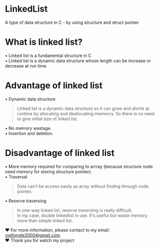 # LinkedList
A type of data structure in C - by using structure and struct pointer  
  
# What is linked list?  
• Linked list is a fundamental structure in C  
• Linked list is a dynamic data structure whose length can be increase or decrease at run time  
  
# Advantage of linked list  
• Dynamic data structure   
  > Linked list is a dynamic data structure so it can grow and shrink at runtime by allocating and deallocating memeory. So there is no need to give initial size of linked list.  
  
• No memory wastage.  
• Insertion and deletion.  
  
# Disadvantage of linked list  
• More memory required for comparing to arrray (because structure node need memory for storing structure pointer).  
• Traversal  
  > Data can't be access easily as array without finding through node pointer.  
  
• Reserve traversing  
  > In one-way linked list, reserve traversing is really difficult.  
  > In my case, double linkedlist in use. It's useful but waste memory more than simple linked list.  
  
❤ For more information, please contact to my email: vietlongle2000@gmail.com.  
❤ Thank you for watch my project  

